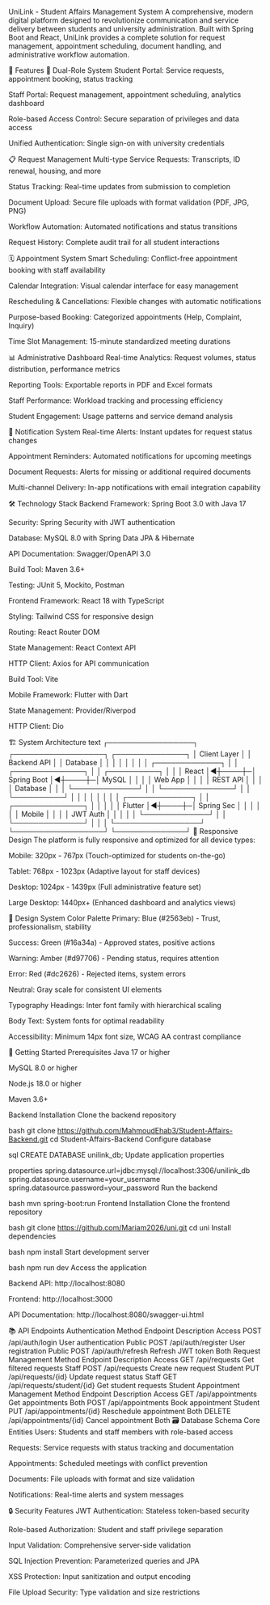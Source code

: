 UniLink - Student Affairs Management System
A comprehensive, modern digital platform designed to revolutionize communication and service delivery between students and university administration. Built with Spring Boot and React, UniLink provides a complete solution for request management, appointment scheduling, document handling, and administrative workflow automation.

🚀 Features
👥 Dual-Role System
Student Portal: Service requests, appointment booking, status tracking

Staff Portal: Request management, appointment scheduling, analytics dashboard

Role-based Access Control: Secure separation of privileges and data access

Unified Authentication: Single sign-on with university credentials

📋 Request Management
Multi-type Service Requests: Transcripts, ID renewal, housing, and more

Status Tracking: Real-time updates from submission to completion

Document Upload: Secure file uploads with format validation (PDF, JPG, PNG)

Workflow Automation: Automated notifications and status transitions

Request History: Complete audit trail for all student interactions

🗓️ Appointment System
Smart Scheduling: Conflict-free appointment booking with staff availability

Calendar Integration: Visual calendar interface for easy management

Rescheduling & Cancellations: Flexible changes with automatic notifications

Purpose-based Booking: Categorized appointments (Help, Complaint, Inquiry)

Time Slot Management: 15-minute standardized meeting durations

📊 Administrative Dashboard
Real-time Analytics: Request volumes, status distribution, performance metrics

Reporting Tools: Exportable reports in PDF and Excel formats

Staff Performance: Workload tracking and processing efficiency

Student Engagement: Usage patterns and service demand analysis

🔔 Notification System
Real-time Alerts: Instant updates for request status changes

Appointment Reminders: Automated notifications for upcoming meetings

Document Requests: Alerts for missing or additional required documents

Multi-channel Delivery: In-app notifications with email integration capability

🛠️ Technology Stack
Backend
Framework: Spring Boot 3.0 with Java 17

Security: Spring Security with JWT authentication

Database: MySQL 8.0 with Spring Data JPA & Hibernate

API Documentation: Swagger/OpenAPI 3.0

Build Tool: Maven 3.6+

Testing: JUnit 5, Mockito, Postman

Frontend
Framework: React 18 with TypeScript

Styling: Tailwind CSS for responsive design

Routing: React Router DOM

State Management: React Context API

HTTP Client: Axios for API communication

Build Tool: Vite

Mobile
Framework: Flutter with Dart

State Management: Provider/Riverpod

HTTP Client: Dio

🏗️ System Architecture
text
┌─────────────────┐    ┌──────────────────┐    ┌──────────────┐
│   Client Layer  │    │   Backend API    │    │  Database    │
│                 │    │                  │    │              │
│ ┌─────────────┐ │    │ ┌──────────────┐ │    │ ┌──────────┐ │
│ │   React     │◄┼────┼─│ Spring Boot  │◄┼────┼─│  MySQL   │ │
│ │   Web App   │ │    │ │   REST API   │ │    │ │ Database │ │
│ └─────────────┘ │    │ └──────────────┘ │    │ └──────────┘ │
│                 │    │                  │    │              │
│ ┌─────────────┐ │    │ ┌──────────────┐ │    │              │
│ │  Flutter    │◄┼────┼─│ Spring Sec   │ │    │              │
│ │   Mobile    │ │    │ │   JWT Auth   │ │    │              │
│ └─────────────┘ │    │ └──────────────┘ │    │              │
└─────────────────┘    └──────────────────┘    └──────────────┘
📱 Responsive Design
The platform is fully responsive and optimized for all device types:

Mobile: 320px - 767px (Touch-optimized for students on-the-go)

Tablet: 768px - 1023px (Adaptive layout for staff devices)

Desktop: 1024px - 1439px (Full administrative feature set)

Large Desktop: 1440px+ (Enhanced dashboard and analytics views)

🎨 Design System
Color Palette
Primary: Blue (#2563eb) - Trust, professionalism, stability

Success: Green (#16a34a) - Approved states, positive actions

Warning: Amber (#d97706) - Pending status, requires attention

Error: Red (#dc2626) - Rejected items, system errors

Neutral: Gray scale for consistent UI elements

Typography
Headings: Inter font family with hierarchical scaling

Body Text: System fonts for optimal readability

Accessibility: Minimum 14px font size, WCAG AA contrast compliance

🚀 Getting Started
Prerequisites
Java 17 or higher

MySQL 8.0 or higher

Node.js 18.0 or higher

Maven 3.6+

Backend Installation
Clone the backend repository

bash
git clone https://github.com/MahmoudEhab3/Student-Affairs-Backend.git
cd Student-Affairs-Backend
Configure database

sql
CREATE DATABASE unilink_db;
Update application properties

properties
spring.datasource.url=jdbc:mysql://localhost:3306/unilink_db
spring.datasource.username=your_username
spring.datasource.password=your_password
Run the backend

bash
mvn spring-boot:run
Frontend Installation
Clone the frontend repository

bash
git clone https://github.com/Mariam2026/uni.git
cd uni
Install dependencies

bash
npm install
Start development server

bash
npm run dev
Access the application

Backend API: http://localhost:8080

Frontend: http://localhost:3000

API Documentation: http://localhost:8080/swagger-ui.html

📚 API Endpoints
Authentication
Method	Endpoint	Description	Access
POST	/api/auth/login	User authentication	Public
POST	/api/auth/register	User registration	Public
POST	/api/auth/refresh	Refresh JWT token	Both
Request Management
Method	Endpoint	Description	Access
GET	/api/requests	Get filtered requests	Staff
POST	/api/requests	Create new request	Student
PUT	/api/requests/{id}	Update request status	Staff
GET	/api/requests/student/{id}	Get student requests	Student
Appointment Management
Method	Endpoint	Description	Access
GET	/api/appointments	Get appointments	Both
POST	/api/appointments	Book appointment	Student
PUT	/api/appointments/{id}	Reschedule appointment	Both
DELETE	/api/appointments/{id}	Cancel appointment	Both
🗃️ Database Schema
Core Entities
Users: Students and staff members with role-based access

Requests: Service requests with status tracking and documentation

Appointments: Scheduled meetings with conflict prevention

Documents: File uploads with format and size validation

Notifications: Real-time alerts and system messages

🔒 Security Features
JWT Authentication: Stateless token-based security

Role-based Authorization: Student and staff privilege separation

Input Validation: Comprehensive server-side validation

SQL Injection Prevention: Parameterized queries and JPA

XSS Protection: Input sanitization and output encoding

File Upload Security: Type validation and size restrictions
